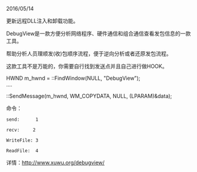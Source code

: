 2016/05/14

更新远程DLL注入和卸载功能。



DebugView是一款方便分析网络程序、硬件通信和组合通信查看发包信息的一款工具。

帮助分析人员理顺发(收)包顺序流程，便于逆向分析或者还原发包流程。

这款工具不是万能的，你需要自行找到发送点并且自己进行做HOOK。 

  HWND m_hwnd = ::FindWindow(NULL, \"DebugView\");  
  .... 
  
  ::SendMessage(m_hwnd, WM_COPYDATA, NULL, (LPARAM)&data); 
  
命令：

    send:      1 
    
    recv:     2
    
    WriteFile: 3 
    
    ReadFile:  4
    

详情：http://www.xuwu.org/debugview/
